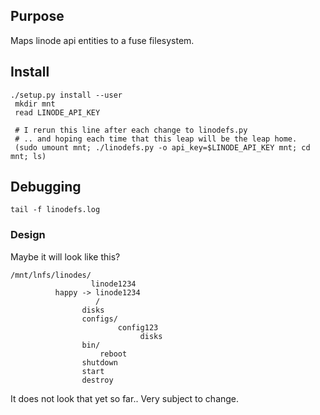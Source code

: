 ## Purpose
Maps linode api entities to a fuse filesystem.

## Install

```
./setup.py install --user
 mkdir mnt
 read LINODE_API_KEY

 # I rerun this line after each change to linodefs.py
 # .. and hoping each time that this leap will be the leap home.
 (sudo umount mnt; ./linodefs.py -o api_key=$LINODE_API_KEY mnt; cd mnt; ls)

```

## Debugging
```
tail -f linodefs.log
```



### Design
Maybe it will look like this?
```
/mnt/lnfs/linodes/
                  linode1234
		  happy -> linode1234
		           /
			    disks
			    configs/
			            config123
				             disks
			    bin/
			        reboot
				shutdown
				start
				destroy
```
It does not look that yet so far.. Very subject to change.

